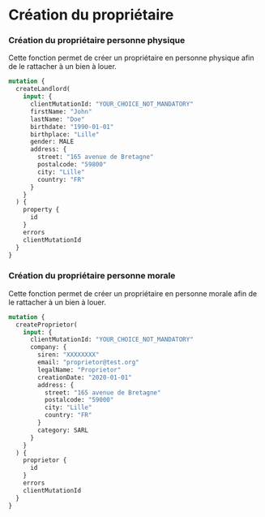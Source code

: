 # Création du propriétaire

### Création du propriétaire personne physique

Cette fonction permet de créer un propriétaire en personne physique afin de le rattacher à un bien à louer.

```graphql
mutation {
  createLandlord(
    input: {
      clientMutationId: "YOUR_CHOICE_NOT_MANDATORY"
      firstName: "John"
      lastName: "Doe"
      birthdate: "1990-01-01"
      birthplace: "Lille"
      gender: MALE
      address: {
        street: "165 avenue de Bretagne"
        postalcode: "59800"
        city: "Lille"
        country: "FR"
      }
    }
  ) {
    property {
      id
    }
    errors
    clientMutationId
  }
}
```

### Création du propriétaire personne morale

Cette fonction permet de créer un propriétaire en personne morale afin de le rattacher à un bien à louer.

```graphql
mutation {
  createProprietor(
    input: {
      clientMutationId: "YOUR_CHOICE_NOT_MANDATORY"
      company: {
        siren: "XXXXXXXX"
        email: "proprietor@test.org"
        legalName: "Proprietor"
        creationDate: "2020-01-01"
        address: {
          street: "165 avenue de Bretagne"
          postalcode: "59000"
          city: "Lille"
          country: "FR"
        }
        category: SARL
      }
    }
  ) {
    proprietor {
      id
    }
    errors
    clientMutationId
  }
}
```
